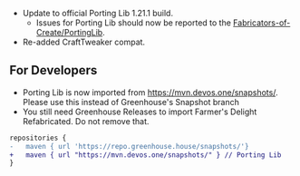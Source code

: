 - Update to official Porting Lib 1.21.1 build.
  - Issues for Porting Lib should now be reported to the [Fabricators-of-Create/PortingLib](https://github.com/Fabricators-of-Create/Porting-Lib).
- Re-added CraftTweaker compat.

## For Developers
- Porting Lib is now imported from https://mvn.devos.one/snapshots/. Please use this instead of Greenhouse's Snapshot branch
- You still need Greenhouse Releases to import Farmer's Delight Refabricated. Do not remove that.

```diff
repositories {
-   maven { url 'https://repo.greenhouse.house/snapshots/'}
+   maven { url "https://mvn.devos.one/snapshots/" } // Porting Lib
}
```